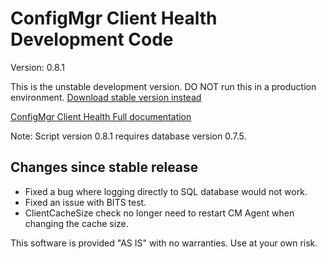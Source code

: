 # ConfigMgr Client Health Development Code

Version: 0.8.1

This is the unstable development version. DO NOT run this in a production environment.
[Download stable version instead](https://gallery.technet.microsoft.com/ConfigMgr-Client-Health-ccd00bd7)

[ConfigMgr Client Health Full documentation](https://www.andersrodland.com/configmgr-client-health/)

Note: Script version 0.8.1 requires database version 0.7.5.

## Changes since stable release

* Fixed a bug where logging directly to SQL database would not work.
* Fixed an issue with BITS test.
* ClientCacheSize check no longer need to restart CM Agent when changing the cache size.

This software is provided "AS IS" with no warranties. Use at your own risk.
